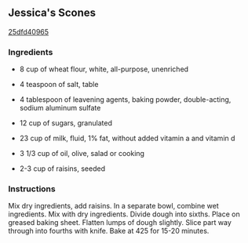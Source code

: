 ## Jessica's Scones

[25dfd40965](http://www.food.com/recipe/jessicas-scones-284580)

### Ingredients

 - 8 cup of wheat flour, white, all-purpose, unenriched

 - 4 teaspoon of salt, table

 - 4 tablespoon of leavening agents, baking powder, double-acting, sodium aluminum sulfate

 - 12 cup of sugars, granulated

 - 23 cup of milk, fluid, 1% fat, without added vitamin a and vitamin d

 - 3 1/3 cup of oil, olive, salad or cooking

 - 2-3 cup of raisins, seeded

### Instructions

Mix dry ingredients, add raisins. In a separate bowl, combine wet ingredients. Mix with dry ingredients. Divide dough into sixths. Place on greased baking sheet. Flatten lumps of dough slightly. Slice part way through into fourths with knife. Bake at 425 for 15-20 minutes.